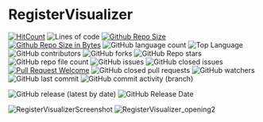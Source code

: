 # RegisterVisualizer
[![HitCount](https://hits.dwyl.com/rendayigit/RegisterVisualizer.svg?style=flat)](http://hits.dwyl.com/rendayigit/RegisterVisualizer)
![Lines of code](https://tokei.rs/b1/github/rendayigit/RegisterVisualizer)
[![Github Repo Size](https://img.shields.io/github/repo-size/rendayigit/RegisterVisualizer)](https://github.com/rendayigit/RegisterVisualizer)
[![Github Repo Size in Bytes](https://img.shields.io/github/languages/code-size/rendayigit/RegisterVisualizer)](https://github.com/rendayigit/RegisterVisualizer)
![GitHub language count](https://img.shields.io/github/languages/count/rendayigit/RegisterVisualizer)
![Top Language](https://img.shields.io/github/languages/top/rendayigit/RegisterVisualizer)
![GitHub contributors](https://img.shields.io/github/contributors/rendayigit/registervisualizer)
![GitHub forks](https://img.shields.io/github/forks/rendayigit/registervisualizer?style=flat)
![GitHub Repo stars](https://img.shields.io/github/stars/rendayigit/registervisualizer?style=flat)
![GitHub repo file count](https://img.shields.io/github/directory-file-count/rendayigit/registervisualizer?style=flat)
![GitHub issues](https://img.shields.io/github/issues-raw/rendayigit/registervisualizer)
![GitHub closed issues](https://img.shields.io/github/issues-closed-raw/rendayigit/registervisualizer)
[![Pull Request Welcome](https://img.shields.io/github/issues-pr/rendayigit/RegisterVisualizer)](https://github.com/rendayigit/RegisterVisualizer/pulls)
![GitHub closed pull requests](https://img.shields.io/github/issues-pr-closed-raw/rendayigit/registervisualizer)
![GitHub watchers](https://img.shields.io/github/watchers/rendayigit/registervisualizer)
![GitHub last commit](https://img.shields.io/github/last-commit/rendayigit/registervisualizer)
![GitHub commit activity (branch)](https://img.shields.io/github/commit-activity/m/rendayigit/registervisualizer)

![GitHub release (latest by date)](https://img.shields.io/github/downloads/rendayigit/registervisualizer/tag/total)
![GitHub Release Date](https://img.shields.io/github/release-date/rendayigit/registervisualizer)

![RegisterVisualizerScreenshot](https://github.com/rendayigit/RegisterVisualizer/assets/28491388/00eadebb-69ba-4415-bd9d-e32ca3e444ce)
![RegisterVisualizer_opening2](https://github.com/rendayigit/RegisterVisualizer/assets/28491388/39668861-797a-469e-9b8c-c51e6342650b)
